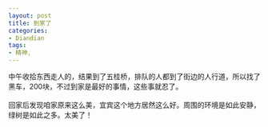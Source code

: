 ```yaml
---
layout: post
title: 到家了
categories:
- Diandian
tags:
- 精神, 
---
```

中午收拾东西走人的，结果到了五桂桥，排队的人都到了街边的人行道，所以找了黑车，200块，不过到家是最好的事情，这些事就忍了。
<br />
<br />回家后发现咱家原来这么美，宜宾这个地方居然这么好。周围的环境是如此安静，绿树是如此之多。太美了！